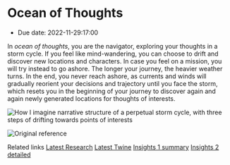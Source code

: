 # Ocean of Thoughts
- Due date: 2022-11-29:17:00

In *ocean of thoughts*, you are the navigator, exploring your thoughts in a storm cycle. If you feel like mind-wandering, you can choose to drift and discover new locations and characters. In case you feel on a mission, you will try instead to go ashore. The longer your journey, the heavier weather turns. In the end, you never reach ashore, as currents and winds will gradually reorient your decisions and trajectory until you face the storm, which resets you in the beginning of your journey to discover again and again newly generated locations for thoughts of interests. 

![How I imagine narrative structure of a perpetual storm cycle, with three steps of drifting towards points of interests](/process/Animation/demo/22-11-28-process-anim.gif)

![Original reference](https://d2w9rnfcy7mm78.cloudfront.net/1889766/original_717fa12fab70e9069892f1172f311576.jpg?1521037668?bc=1)

Related links
[Latest Research](/process/22.11.27-process.md)
[Latest Twine](/prototypes/twine/22.11.29-Ocean%20of%20Thoughts.html)
[Insights 1 summary](/process/interviews/Insights.md)
[Insights 2 detailed](/process/interviews/Round-2/insights.md)